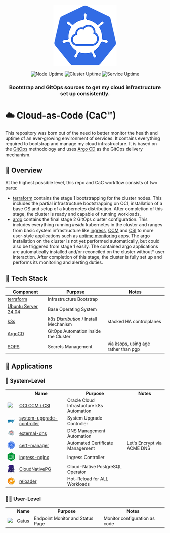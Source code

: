 <div align="center">

![Cloud-as-Code logo](logo.png "Cloud-as-Code logo")

<img src="" alt="Node Uptime">
<img src="" alt="Cluster Uptime">
<img src="" alt="Service Uptime">

<h3>Bootstrap and GitOps sources to get my cloud infrastructure set up consistently.</h3>

</div>

# ☁️ Cloud-as-Code (CaC™)

This repository was born out of the need to better monitor the health and uptime of an ever-growing environment of services.
It contains everything required to bootstrap and manage my cloud infrastructure.
It is based on the [GitOps](https://www.gitops.tech/) methodology and uses [Argo CD](https://argo-cd.readthedocs.io/en/stable/) as the GitOps delivery mechanism.

## 🔰 Overview

At the highest possible level, this repo and CaC workflow consists of two parts:
- [terraform](terraform) contains the stage 1 bootstrapping for the cluster nodes.
  This includes the partial infrastructure bootstrapping on OCI, installation of a base OS and setup of a kubernetes distribution.
  After completion of this stage, the cluster is ready and capable of running workloads.
- [argo](argo) contains the final stage 2 GitOps cluster configuration.
  This includes everything running _inside_ kubernetes in the cluster and ranges from basic system infrastructure like [ingress](https://kubernetes.github.io/ingress-nginx/), [CCM](https://github.com/oracle/oci-cloud-controller-manager/tree/master/manifests/cloud-controller-manager) and [CSI](https://github.com/oracle/oci-cloud-controller-manager/tree/master/manifests/container-storage-interface) to more user-style applications such as [uptime monitoring](https://gatus.io/) apps.
  The argo installation on the cluster is not yet performed automatically, but could also be triggered from stage 1 easily.
  The contained argo applications are automatically installed and/or reconciled on the cluster without* user interaction.
  After completion of this stage, the cluster is fully set up and performs its monitoring and alerting duties.

## 📐 Tech Stack

| Component                                        | Purpose                                | Notes                                                                                                               |
| ------------------------------------------------ | -------------------------------------- | ------------------------------------------------------------------------------------------------------------------- |
| [terraform](https://www.terraform.io/)           | Infrastructure Bootstrap               |                                                                                                                     |
| [Ubuntu Server 24.04](https://ubuntu.com/server) | Base Operating System                  |                                                                                                                     |
| [k3s](https://k3s.io/)                           | k8s _Distribution_ / Install Mechanism | stacked HA controlplanes                                                                                            |
| [ArgoCD](https://argo-cd.readthedocs.io/)        | GitOps Automation inside the Cluster   |                                                                                                                     |
| [SOPS](https://getsops.io/)                      | Secrets Management                     | via [ksops](https://github.com/viaduct-ai/kustomize-sops), using [age](https://age-encryption.org/) rather than pgp |

## 📱 Applications

### 🤖 System-Level

<table>
    <tr>
        <th></th>
        <th>Name</th>
        <th>Purpose</th>
        <th>Notes</th>
    </tr>
    <tr>
        <td><img width="32" src="https://docs.oracle.com/favicon.ico"></td>
        <td><a href="https://github.com/oracle/oci-cloud-controller-manager">OCI CCM / CSI</a></td>
        <td>Oracle Cloud Infrastucture k8s Automation</td>
        <td></td>
    </tr>
    <tr>
        <td><img width="32" src="https://raw.githubusercontent.com/rancher/ui/refs/heads/master/public/assets/images/logos/main.svg"></td>
        <td><a href="https://github.com/oracle/oci-cloud-controller-manager">system-upgrade-controller</a></td>
        <td>System Upgrade Controller</td>
        <td></td>
    </tr>
    <tr>
        <td><img width="32" src="https://raw.githubusercontent.com/kubernetes-sigs/external-dns/refs/heads/master/docs/img/external-dns.png"></td>
        <td><a href="https://kubernetes-sigs.github.io/external-dns/">external-dns</a></td>
        <td>DNS Management Automation</td>
        <td></td>
    </tr>
    <tr>
        <td><img width="32" src="https://raw.githubusercontent.com/cert-manager/cert-manager/refs/heads/master/logo/logo.svg"></td>
        <td><a href="https://cert-manager.io/">cert-manager</a></td>
        <td>Automated Certificate Management</td>
        <td>Let's Encrypt via ACME DNS</td>
    </tr>
    <tr>
        <td><img width="32" src="https://raw.githubusercontent.com/nginx/nginx.org/refs/heads/main/img/ingress_logo.svg"></td>
        <td><a href="https://kubernetes.github.io/ingress-nginx/">ingress-nginx</a></td>
        <td>Ingress Controller</td>
        <td></td>
    </tr>
    <tr>
        <td><img width="32" src="https://raw.githubusercontent.com/cloudnative-pg/cloudnative-pg.github.io/refs/heads/main/assets/images/hero_image.svg"></td>
        <td><a href="https://cloudnative-pg.io/">CloudNativePG</a></td>
        <td>Cloud-Native PostgreSQL Operator</td>
        <td></td>
    </tr>
    <tr>
        <td><img width="32" src="https://raw.githubusercontent.com/stakater/Reloader/refs/heads/master/theme_override/resources/assets/images/favicon.svg"></td>
        <td><a href="https://docs.stakater.com/reloader/">reloader</a></td>
        <td>Hot-Reload for ALL Workloads</td>
        <td></td>
    </tr>
</table>

### 👨‍💻 User-Level

<table>
    <tr>
        <th></th>
        <th>Name</th>
        <th>Purpose</th>
        <th>Notes</th>
    </tr>
    <tr>
        <td><img width="32" src="https://gatus.io/img/logo.svg"></td>
        <td><a href="https://gatus.io/">Gatus</a></td>
        <td>Endpoint Monitor and Status Page</td>
        <td>Monitor configuration as code</td>
    </tr>
</table>